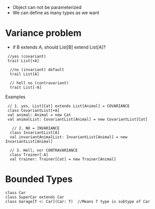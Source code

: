 * Object can not be parameterized
* We can define as many types as we want


# Variance problem
* if B extends A, should List[B] extend List[A]?
  
 ``` 
  //yes (covariant) 
  trait List[+A]
```
```
  //no (invariant) default
  trail List[A]
```

``` 
  // hell no (contravariant)
  trait List[-A]
```

Examples
 ``` 
  // 1. yes, List[Cat] extends List[Animal] = COVARIANCE
  class CovariantList[+A]
  val animal: Animal = new Cat
  val animalList: CovariantList[Animal] = new CovariantList[Cat]
 ``` 

``` 
   // 2. NO = INVARIANCE
  class InvariantList[A]
  val invariantAnimalList: InvariantList[Animal] = new InvariantList[Animal]
``` 

```   
  // 3. Hell, no! CONTRAVARIANCE
  class Trainer[-A]
  val trainer: Trainer[Cat] = new Trainer[Animal]
``` 

# Bounded Types

```
class Car
class SuperCar extends Car
class Garage[T <: Car](Car: T)  //Means T type is subtype of Car